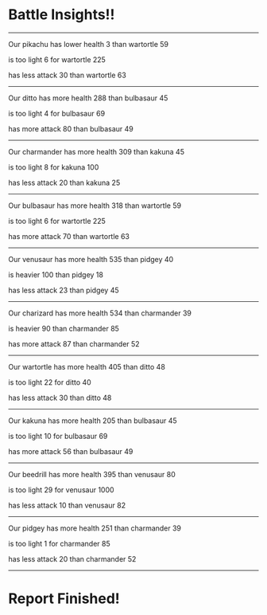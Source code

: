 # Battle Insights!!
---------------------

Our pikachu
has lower health 3 than wartortle 59

is too light 6 for wartortle 225

has less attack 30 than wartortle 63

---------------------

Our ditto
has more health 288 than bulbasaur 45

is too light 4 for bulbasaur 69

has more attack 80 than bulbasaur 49

---------------------

Our charmander
has more health 309 than kakuna 45

is too light 8 for kakuna 100

has less attack 20 than kakuna 25

---------------------

Our bulbasaur
has more health 318 than wartortle 59

is too light 6 for wartortle 225

has more attack 70 than wartortle 63

---------------------

Our venusaur
has more health 535 than pidgey 40

is heavier 100 than pidgey 18

has less attack 23 than pidgey 45

---------------------

Our charizard
has more health 534 than charmander 39

is heavier 90 than charmander 85

has more attack 87 than charmander 52

---------------------

Our wartortle
has more health 405 than ditto 48

is too light 22 for ditto 40

has less attack 30 than ditto 48

---------------------

Our kakuna
has more health 205 than bulbasaur 45

is too light 10 for bulbasaur 69

has more attack 56 than bulbasaur 49

---------------------

Our beedrill
has more health 395 than venusaur 80

is too light 29 for venusaur 1000

has less attack 10 than venusaur 82

---------------------

Our pidgey
has more health 251 than charmander 39

is too light 1 for charmander 85

has less attack 20 than charmander 52


---------------------
# Report Finished!
